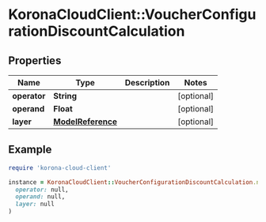 # KoronaCloudClient::VoucherConfigurationDiscountCalculation

## Properties

| Name | Type | Description | Notes |
| ---- | ---- | ----------- | ----- |
| **operator** | **String** |  | [optional] |
| **operand** | **Float** |  | [optional] |
| **layer** | [**ModelReference**](ModelReference.md) |  | [optional] |

## Example

```ruby
require 'korona-cloud-client'

instance = KoronaCloudClient::VoucherConfigurationDiscountCalculation.new(
  operator: null,
  operand: null,
  layer: null
)
```


